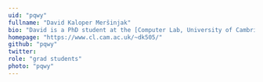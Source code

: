 ```yaml
---
uid: "pqwy"
fullname: "David Kaloper Meršinjak"
bio: "David is a PhD student at the [Computer Lab, University of Cambridge](http://www.cl.cam.ac.uk/), under the supervision of [Anil Madhavapeddy](http://anil.recoil.org/) and [Peter Sewell](https://www.cl.cam.ac.uk/~pes20/). He works on projects with the [REMS](http://www.cl.cam.ac.uk/~pes20/rems/) and OCaml Labs research groups, with a focus on the application of advances in programming language technology to the development of simpler, high-confidence systems."
homepage: "https://www.cl.cam.ac.uk/~dk505/"
github: "pqwy"
twitter:
role: "grad students"
photo: "pqwy"
---
```

